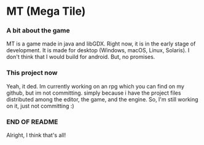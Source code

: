 MT (Mega Tile)
==============

### A bit about the game
MT is a game made in java and libGDX. Right now, it is in the early stage of development.
It is made for desktop (Windows, macOS, Linux, Solaris). I don't think that I would build for android.
But, no promises.

### This project now
Yeah, it ded. Im currently working on an rpg which you can find on my github, but im not committing. simply because i have the project files distributed among the editor, the game, and the engine. So, I'm still working on it, just not committing :)

### END OF README

Alright, I think that's all!
